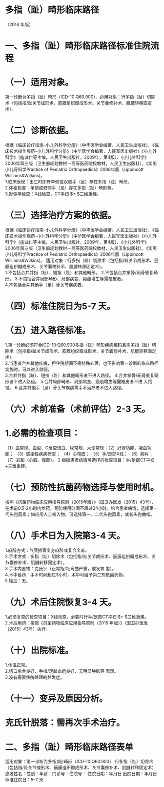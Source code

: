 # 多指（趾）畸形临床路径  
（2016 年版）  
# 一、多指（趾）畸形临床路径标准住院流程  
# （一）适用对象。  
第一诊断为多指（趾）畸形（ICD-10:Q60.900）。适用对象：行多指（趾）切除术（包括指/趾关节成形术，筋膜组织瓣成形术、关节囊修补术、肌腱转移固定术）。  
# （二）诊断依据。  
根据《临床诊疗指南-小儿外科学分册》（中华医学会编著，人民卫生出版社）、《临床技术操作规范-小儿外科学分册》（中华医学会编著，人民军医出版社）《小儿外科学》（施诚仁等主编，人民卫生出版社，2009年，第4版）、《小儿外科学》2006年第三版（卫生部规划教材－高等医药院校教材，人民卫生出版社），《实用小儿骨科学Practice of Pediatric Orthopaedics》2006年版（Lippincott Williams&Wilkins)。  
1.临床表现：出生时即有单侧或双侧手（足）存在多指（趾）畸形。  
2.体格检查：单侧或双侧手（足）存在多指（趾）畸形等。  
3.影像学检查：X线检查，CT平扫 $+ $三维重建。  
# （三）选择治疗方案的依据。  
根据《临床诊疗指南-小儿外科学分册》（中华医学会编著，人民卫生出版社）、《临床技术操作规范-小儿外科学分册》（中华医学会编著，人民军医出版社）《小儿外科学》（施诚仁等主编，人民卫生出版社，2009年，第4版）、《小儿外科学》2006年第三版（卫生部规划教材－高等医药院校教材，人民卫生出版社），《实用小儿骨科学Practice of Pediatric Orthopaedics》2006年版（Lippincott Williams&Wilkins)。 适用对象：行多指（趾）切除术（包括指/趾关节成形术、筋膜组织瓣成形术、关节囊修补术、肌腱转移固定术）。  
1.不包括合并并指（趾）、短指（趾）和其他畸形。 2.不包括合并掌骨/跖骨重复畸形。 3.不包括合并局部畸形、局部病变、瘢痕增生等需植皮者。  
4.不包括合并其他手（足）骨关节疾病者。  
# （四）标准住院日为5-7 天。  
# （五）进入路径标准。  
1.第一诊断必须符合ICD-10:Q60.900多指（趾）畸形疾病编码且需多指（趾）切除术（包括指/趾关节成形术、筋膜组织瓣成形术、关节囊修补术、肌腱转移固定术）。  
2.当患者合并其他疾病，但住院期间不需特殊处理，也不影响第一诊断的临床路径实施时，可以进入路径。  
3.合并并指（趾）、短指（趾）和其他畸形者不进入路径。 4.合并掌骨/跖骨重复畸形者不进入路径。 5.合并局部畸形、局部病变、瘢痕增生等需植皮者不进 入路径。 6.合并其他手（足）骨关节疾病需手术治疗者不进入路径。  
# （六）术前准备（术前评估）2-3 天。  
# 1.必需的检查项目：  
（1）血常规、血型、C反应蛋白、尿常规、大便常规；（2）肝肾功能、凝血功能； （3）感染性疾病筛查； （4）心电图； （5）手/足部X线； （6）胸片； （7）彩超（心脏、腹部）。 2.根据患者病情可选择的检查项目：手/足部CT平扫+三维重建。  
# （七）预防性抗菌药物选择与使用时机。  
按照《抗菌药物临床应用指导原则（2015年版）》（国卫办医发〔2015〕43号），在术前0.5-2小时内给药，预防使用时间不超过24小时。结合患者病情，选择第一代头孢菌素；如应用人工植入物，可选择第一、二代头孢菌素，或者头孢曲松。  
# （八）手术日为入院第3-4 天。  
1.麻醉方式：气管插管全身麻醉或复合全麻。  
2.手术方式：多指（趾）切除术（包括指/趾关节成形术、筋膜组织瓣成形术、关节囊修补术、肌腱转移固定术）。  
3.手术内置物：克氏针（正常指/趾弯曲严重，或发育 差）。  
4.术中给药：手术时间超过3小时，术中可给予第二剂抗菌药物。  
5.输血：无。  
# （九）术后住院恢复3-4 天。  
1.必须复查的检查项目：X线检查，必要时行手/足部CT平扫 $+ $三维重建。  
2.术后用药：按照《抗菌药物临床应用指导原则（2015 年版）》（国卫办医发〔2015〕43号）执行。  
# （十）出院标准。  
1.体温正常。  
2.切口愈合良好、手指/足趾血运良好、无明显肿胀等 表现。  
3.没有需要住院处理的并发症。  
# （十一）变异及原因分析。  
# 克氏针脱落：需再次手术治疗。  
# 二、多指（趾）畸形临床路径表单  
适用对象：第一诊断为多指(趾)畸形（ICD-10:Q60.900） 行多指（趾）切除术（包括指/趾关节成形术、筋膜组织瓣成形术、关节囊修补术、肌腱转移固定术）  
患者姓名：性别：年龄：门诊号：住院号： 住院日期：年月日   出院日期：年月日标准住院日：5–7 天  

